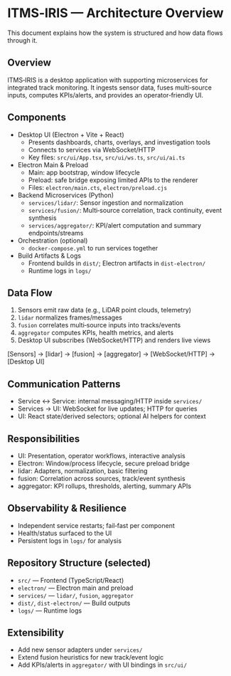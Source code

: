 ﻿# ITMS‑IRIS — Architecture Overview

This document explains how the system is structured and how data flows through it.

## Overview
ITMS‑IRIS is a desktop application with supporting microservices for integrated track monitoring. It ingests sensor data, fuses multi‑source inputs, computes KPIs/alerts, and provides an operator‑friendly UI.

## Components
- Desktop UI (Electron + Vite + React)
  - Presents dashboards, charts, overlays, and investigation tools
  - Connects to services via WebSocket/HTTP
  - Key files: `src/ui/App.tsx`, `src/ui/ws.ts`, `src/ui/ai.ts`
- Electron Main & Preload
  - Main: app bootstrap, window lifecycle
  - Preload: safe bridge exposing limited APIs to the renderer
  - Files: `electron/main.cts`, `electron/preload.cjs`
- Backend Microservices (Python)
  - `services/lidar/`: Sensor ingestion and normalization
  - `services/fusion/`: Multi‑source correlation, track continuity, event synthesis
  - `services/aggregator/`: KPI/alert computation and summary endpoints/streams
- Orchestration (optional)
  - `docker-compose.yml` to run services together
- Build Artifacts & Logs
  - Frontend builds in `dist/`; Electron artifacts in `dist-electron/`
  - Runtime logs in `logs/`

## Data Flow
1) Sensors emit raw data (e.g., LiDAR point clouds, telemetry)
2) `lidar` normalizes frames/messages
3) `fusion` correlates multi‑source inputs into tracks/events
4) `aggregator` computes KPIs, health metrics, and alerts
5) Desktop UI subscribes (WebSocket/HTTP) and renders live views

[Sensors] → [lidar] → [fusion] → [aggregator] → [WebSocket/HTTP] → [Desktop UI]

## Communication Patterns
- Service ↔ Service: internal messaging/HTTP inside `services/`
- Services → UI: WebSocket for live updates; HTTP for queries
- UI: React state/derived selectors; optional AI helpers for context

## Responsibilities
- UI: Presentation, operator workflows, interactive analysis
- Electron: Window/process lifecycle, secure preload bridge
- lidar: Adapters, normalization, basic filtering
- fusion: Correlation across sources, track/event synthesis
- aggregator: KPI rollups, thresholds, alerting, summary APIs

## Observability & Resilience
- Independent service restarts; fail‑fast per component
- Health/status surfaced to the UI
- Persistent logs in `logs/` for analysis

## Repository Structure (selected)
- `src/` — Frontend (TypeScript/React)
- `electron/` — Electron main and preload
- `services/` — `lidar/`, `fusion`, `aggregator`
- `dist/`, `dist-electron/` — Build outputs
- `logs/` — Runtime logs

## Extensibility
- Add new sensor adapters under `services/`
- Extend fusion heuristics for new track/event logic
- Add KPIs/alerts in `aggregator/` with UI bindings in `src/ui/`

